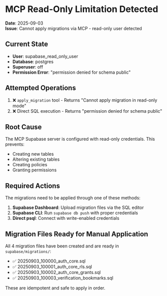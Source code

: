 # MCP Read-Only Limitation Detected

**Date**: 2025-09-03  
**Issue**: Cannot apply migrations via MCP - read-only user detected

## Current State
- **User**: supabase_read_only_user
- **Database**: postgres
- **Superuser**: off
- **Permission Error**: "permission denied for schema public"

## Attempted Operations
1. ❌ `apply_migration` tool - Returns "Cannot apply migration in read-only mode"
2. ❌ Direct SQL execution - Returns "permission denied for schema public"

## Root Cause
The MCP Supabase server is configured with read-only credentials. This prevents:
- Creating new tables
- Altering existing tables
- Creating policies
- Granting permissions

## Required Actions
The migrations need to be applied through one of these methods:
1. **Supabase Dashboard**: Upload migration files via the SQL editor
2. **Supabase CLI**: Run `supabase db push` with proper credentials
3. **Direct psql**: Connect with write-enabled credentials

## Migration Files Ready for Manual Application
All 4 migration files have been created and are ready in `supabase/migrations/`:
- ✅ 20250903_100000_auth_core.sql
- ✅ 20250903_100001_auth_core_rls.sql  
- ✅ 20250903_100002_auth_core_grants.sql
- ✅ 20250903_100003_verification_bookmarks.sql

These are idempotent and safe to apply in order.